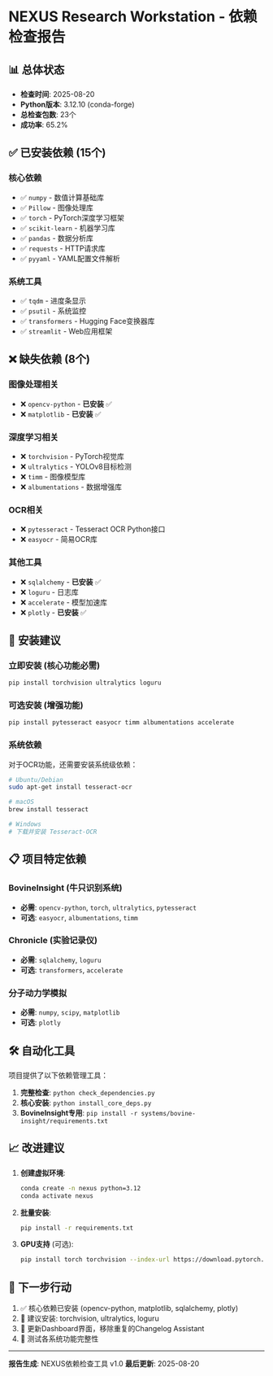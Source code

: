# NEXUS Research Workstation - 依赖检查报告

## 📊 总体状态

- **检查时间**: 2025-08-20
- **Python版本**: 3.12.10 (conda-forge)
- **总检查包数**: 23个
- **成功率**: 65.2%

## ✅ 已安装依赖 (15个)

### 核心依赖
- ✅ `numpy` - 数值计算基础库
- ✅ `Pillow` - 图像处理库
- ✅ `torch` - PyTorch深度学习框架
- ✅ `scikit-learn` - 机器学习库
- ✅ `pandas` - 数据分析库
- ✅ `requests` - HTTP请求库
- ✅ `pyyaml` - YAML配置文件解析

### 系统工具
- ✅ `tqdm` - 进度条显示
- ✅ `psutil` - 系统监控
- ✅ `transformers` - Hugging Face变换器库
- ✅ `streamlit` - Web应用框架

## ❌ 缺失依赖 (8个)

### 图像处理相关
- ❌ `opencv-python` - **已安装** ✅
- ❌ `matplotlib` - **已安装** ✅

### 深度学习相关
- ❌ `torchvision` - PyTorch视觉库
- ❌ `ultralytics` - YOLOv8目标检测
- ❌ `timm` - 图像模型库
- ❌ `albumentations` - 数据增强库

### OCR相关
- ❌ `pytesseract` - Tesseract OCR Python接口
- ❌ `easyocr` - 简易OCR库

### 其他工具
- ❌ `sqlalchemy` - **已安装** ✅
- ❌ `loguru` - 日志库
- ❌ `accelerate` - 模型加速库
- ❌ `plotly` - **已安装** ✅

## 🚀 安装建议

### 立即安装 (核心功能必需)
```bash
pip install torchvision ultralytics loguru
```

### 可选安装 (增强功能)
```bash
pip install pytesseract easyocr timm albumentations accelerate
```

### 系统依赖
对于OCR功能，还需要安装系统级依赖：
```bash
# Ubuntu/Debian
sudo apt-get install tesseract-ocr

# macOS
brew install tesseract

# Windows
# 下载并安装 Tesseract-OCR
```

## 📋 项目特定依赖

### BovineInsight (牛只识别系统)
- **必需**: `opencv-python`, `torch`, `ultralytics`, `pytesseract`
- **可选**: `easyocr`, `albumentations`, `timm`

### Chronicle (实验记录仪)
- **必需**: `sqlalchemy`, `loguru`
- **可选**: `transformers`, `accelerate`

### 分子动力学模拟
- **必需**: `numpy`, `scipy`, `matplotlib`
- **可选**: `plotly`

## 🛠️ 自动化工具

项目提供了以下依赖管理工具：

1. **完整检查**: `python check_dependencies.py`
2. **核心安装**: `python install_core_deps.py`
3. **BovineInsight专用**: `pip install -r systems/bovine-insight/requirements.txt`

## 📈 改进建议

1. **创建虚拟环境**:
   ```bash
   conda create -n nexus python=3.12
   conda activate nexus
   ```

2. **批量安装**:
   ```bash
   pip install -r requirements.txt
   ```

3. **GPU支持** (可选):
   ```bash
   pip install torch torchvision --index-url https://download.pytorch.org/whl/cu118
   ```

## 🎯 下一步行动

1. ✅ 核心依赖已安装 (opencv-python, matplotlib, sqlalchemy, plotly)
2. 🔄 建议安装: torchvision, ultralytics, loguru
3. 📝 更新Dashboard界面，移除重复的Changelog Assistant
4. 🚀 测试各系统功能完整性

---

**报告生成**: NEXUS依赖检查工具 v1.0
**最后更新**: 2025-08-20